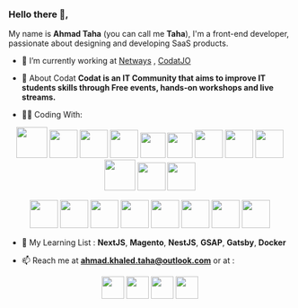 ### Hello there 👋, 
 My name is **Ahmad Taha** (you can call me **Taha**), I'm a front-end developer, passionate about designing and developing SaaS products.

- 🔭 I’m currently working at [Netways](https://www.linkedin.com/company/netways) , [CodatJO](https://facebook.com/CodatJo)
- 💬 About Codat 
**Codat is an IT Community that aims to improve IT students skills through Free events, hands-on workshops and live streams.**

- 👨‍💻 Coding With:
<p align="center">
<img src="https://img.icons8.com/clouds/100/000000/react.png" height="55"/>
<img src="https://img.icons8.com/bubbles/100/000000/react.png" height="50"/>
<img src="https://img.icons8.com/color/96/000000/typescript.png" height="50"/>
<img src="https://img.icons8.com/color/96/000000/javascript.png" height="50"/>
<img src="https://img.icons8.com/color/96/000000/redux.png" height="45"/>
<img src="https://img.icons8.com/color/96/000000/graphql.png" height="45"/>
<img src="https://img.icons8.com/color/96/000000/sass.png" height="50"/>
<img src="https://img.icons8.com/color/96/000000/css3.png" height="50"/>
<img src="https://img.icons8.com/color/96/000000/html-5.png" height="50"/>
<img src="https://img.icons8.com/clouds/100/000000/api.png" height="55"/>
<img src="https://img.icons8.com/color/96/000000/bootstrap.png" height="50"/>
<img src="https://img.icons8.com/color/96/000000/material-ui.png" height="50"/>
</p>
<p align="center">
<img src="https://img.icons8.com/color/96/000000/git.png" height="50"/>
<img src="https://img.icons8.com/fluent/96/000000/console.png" height="50"/>
<img src="https://img.icons8.com/windows/64/000000/node-js.png" height="50"/>
<img src="https://img.icons8.com/color/96/000000/mongodb.png" height="50"/>
<img src="https://img.icons8.com/material-two-tone/96/000000/json.png" height="50"/>
<img src="https://img.icons8.com/color/96/000000/adobe-illustrator.png" height="50"/>
<img src="https://img.icons8.com/fluent/96/000000/adobe-photoshop.png" height="50"/>
<img src="https://img.icons8.com/color/96/000000/adobe-xd.png" height="50"/>
</p>

- :dart: My Learning List : **NextJS**, **Magento**, **NestJS**, **GSAP**, **Gatsby**, **Docker**

- 📫 Reach me at **ahmad.khaled.taha@outlook.com** or at :
<p align="center">
<a href="https://linkedin.com/in/abosaiftaha" target="blank"><img src="https://img.icons8.com/color/96/000000/linkedin.png" height="40"/></a>
<a href="https://gitlab.com/abosaiftaha" target="blank"><img src="https://img.icons8.com/color/96/000000/gitlab.png" height="40"/></a>
<a href="https://fb.com/abosaiftaha" target="blank"><img src="https://img.icons8.com/fluent/96/000000/facebook-new.png" height="40"/></a>
<a href="https://instagram.com/abosaif_taha" target="blank"><img src="https://img.icons8.com/fluent/96/000000/instagram-new.png" height="40"/></a>
</p>
